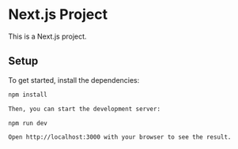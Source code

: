# Next.js Project

This is a Next.js project.

## Setup

To get started, install the dependencies:

```bash
npm install

Then, you can start the development server:

npm run dev

Open http://localhost:3000 with your browser to see the result.

```
